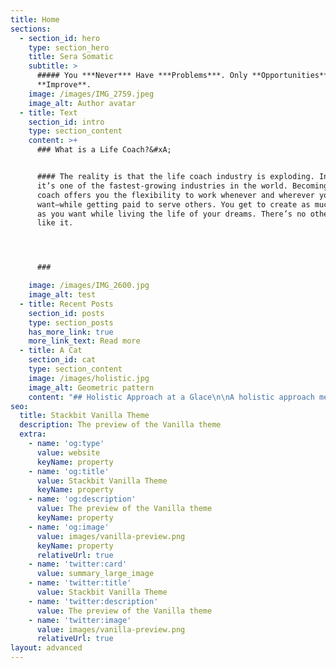 ```yaml
---
title: Home
sections:
  - section_id: hero
    type: section_hero
    title: Sera Somatic
    subtitle: >
      ##### You ***Never*** Have ***Problems***. Only **Opportunities** to
      **Improve**.
    image: /images/IMG_2759.jpeg
    image_alt: Author avatar
  - title: Text
    section_id: intro
    type: section_content
    content: >+
      ### What is a Life Coach?&#xA;


      #### The reality is that the life coach industry is exploding. In fact,
      it’s one of the fastest-growing industries in the world. Becoming a life
      coach offers you the flexibility to work whenever and wherever you
      want—while getting paid to serve others. You get to create as much value
      as you want while living the life of your dreams. There’s no other career
      like it.




      ###

    image: /images/IMG_2600.jpg
    image_alt: test
  - title: Recent Posts
    section_id: posts
    type: section_posts
    has_more_link: true
    more_link_text: Read more
  - title: A Cat
    section_id: cat
    type: section_content
    image: /images/holistic.jpg
    image_alt: Geometric pattern
    content: "## Holistic Approach at a Glace\n\nA holistic approach means to provide support that looks at the whole person, not just their mental health needs. The support should also consider their physical, emotional, social and spiritual wellbeing.\n\nEach person will have a different experience of mental illness and a path to recovery that is influenced by their age, gender, culture, heritage, language, faith, sexual and gender identity, relationship status, life experience and beliefs.\n\nIt is important not to assume that how you interpret situations will be the same as the person you are supporting. Listening, asking and checking are key skills to be able to provide a holistic service.\n\n\_A holistic approach focusses on a person’s wellness and not just their illness or condition.\n"
seo:
  title: Stackbit Vanilla Theme
  description: The preview of the Vanilla theme
  extra:
    - name: 'og:type'
      value: website
      keyName: property
    - name: 'og:title'
      value: Stackbit Vanilla Theme
      keyName: property
    - name: 'og:description'
      value: The preview of the Vanilla theme
      keyName: property
    - name: 'og:image'
      value: images/vanilla-preview.png
      keyName: property
      relativeUrl: true
    - name: 'twitter:card'
      value: summary_large_image
    - name: 'twitter:title'
      value: Stackbit Vanilla Theme
    - name: 'twitter:description'
      value: The preview of the Vanilla theme
    - name: 'twitter:image'
      value: images/vanilla-preview.png
      relativeUrl: true
layout: advanced
---
```

